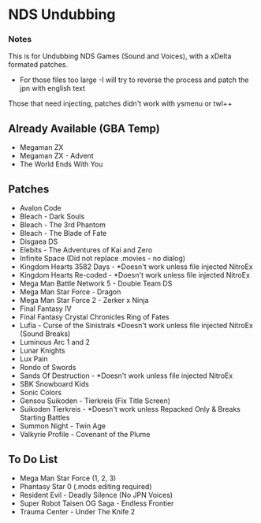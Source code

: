 # NDS Undubbing
### Notes
This is for Undubbing NDS Games (Sound and Voices), with a xDelta formated patches.
- For those files too large
    -I will try to reverse the process and patch the jpn with english text
    
Those that need injecting, patches didn't work with ysmenu or twl++

## Already Available (GBA Temp)

- Megaman ZX
- Megaman ZX - Advent
- The World Ends With You

## Patches

- Avalon Code
- Bleach - Dark Souls 
- Bleach - The 3rd Phantom
- Bleach - The Blade of Fate
- Disgaea DS
- Elebits - The Adventures of Kai and Zero
- Infinite Space (Did not replace .movies - no dialog)
- Kingdom Hearts 3582 Days - *Doesn't work unless file injected NitroEx
- Kingdom Hearts Re-coded - *Doesn't work unless file injected NitroEx
- Mega Man Battle Network 5 - Double Team DS
- Mega Man Star Force - Dragon
- Mega Man Star Force 2 - Zerker x Ninja
- Final Fantasy IV
- Final Fantasy Crystal Chronicles Ring of Fates
- Lufia - Curse of the Sinistrals *Doesn't work unless file injected NitroEx (Sound Breaks)
- Luminous Arc 1 and 2
- Lunar Knights
- Lux Pain
- Rondo of Swords
- Sands Of Destruction - *Doesn't work unless file injected NitroEx
- SBK Snowboard Kids
- Sonic Colors
- Gensou Suikoden - Tierkreis (Fix Title Screen)
- Suikoden Tierkreis - *Doesn't work unless Repacked Only & Breaks Starting Battles
- Summon Night - Twin Age
- Valkyrie Profile - Covenant of the Plume

## To Do List
 
- Mega Man Star Force (1, 2, 3)
- Phantasy Star 0 (.mods editing required)
- Resident Evil - Deadly Silence (No JPN Voices)
- Super Robot Taisen OG Saga - Endless Frontier
- Trauma Center - Under The Knife 2
